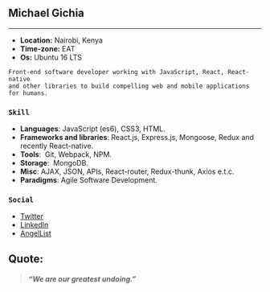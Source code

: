 
## Michael Gichia
___
* **Location:** Nairobi, Kenya
* **Time-zone:** EAT
* **Os:** Ubuntu 16 LTS
```
Front-end software developer working with JavaScript, React, React-native 
and other libraries to build compelling web and mobile applications for humans.
```

### `Skill`
* **Languages**:​ JavaScript (es6), CSS3, HTML. 
* **Frameworks and libraries**:​ React.js, Express.js, Mongoose, Redux and recently React-native. 
* **Tools**: ​ Git, Webpack, NPM. 
* **Storage**: ​ MongoDB. 
* **Misc**:​ AJAX, JSON, APIs, React-router, Redux-thunk, Axios e.t.c. 
* **Paradigms**:​ Agile Software Development. 

### `Social`
[Twitter]: https://twitter.com/mike_gichia
[Angellist]: https://angel.co/mike_gichia
[LinkedIn]: https://www.linkedin.com/in/michaelgichia/
* [Twitter][Twitter]
* [LinkedIn][LinkedIn]
* [AngelList][Angellist]

## Quote:
> ##### “We are  our greatest undoing.” 
